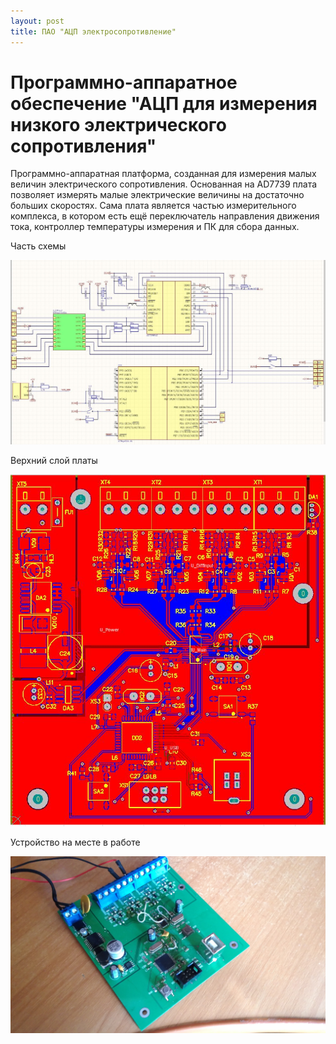 ```yaml
---
layout: post
title: ПАО "АЦП электросопротивление"
---
```


# Программно-аппаратное обеспечение "АЦП для измерения низкого электрического сопротивления"

Программно-аппаратная платформа, созданная для измерения малых величин электрического сопротивления. 
Основанная на AD7739 плата позволяет измерять малые электрические величины на достаточно больших скоростях. Сама плата является частью измерительного комплекса, в котором есть ещё переключатель направления движения тока, контроллер температуры измерения и ПК для сбора данных.

Часть схемы

![](\images\adconv\SCH.JPG)

Верхний слой платы

![](\images\adconv\PCB.JPG)

Устройство на месте в работе

![](\images\adconv\REAL.jpg)